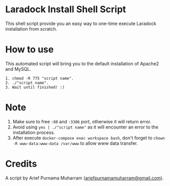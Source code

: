 # Laradock Install Shell Script
This shell script provide you an easy way to one-time execute Laradock installation from scratch.

# How to use
This automated script will bring you to the default installation of Apache2 and MySQL.
```
1. chmod -R 775 "script name".
2. ./"script name".
3. Wait until finished! :)
```

# Note
1. Make sure to free `:80` and `:3306` port, otherwise it will return error.
2. Avoid using `yes | ./"script name"` as it will encounter an error to the installation process.
3. After execute `docker-compose exec workspace bash`, don't forget to `chown -R www-data:www-data /var/www` to allow www data transfer.

# Credits
A script by Arief Purnama Muharram (ariefpurnamamuharram@gmail.com).
